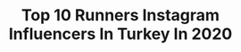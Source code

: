 ---
title: Top 10 Runners Instagram Influencers In Turkey In 2020
description: >-
  Find top runners Instagram influencers in Turkey in 2020. Most popular hashtags: #runner #sunum #modernpentathlon #triathlon.
platform: Instagram
profiles:
  - username: "sdlasln"
    fullname: >-
      Sıdal 🦁
    location: "Turkey"
    followers: 8628
    engagement: 1403
    commentsToLikes: 0.012611
    avatar: "https://scontent-ssn1-1.cdninstagram.com/v/t51.2885-19/s320x320/88793224_134516521251467_3262233308641099776_n.jpg?_nc_ht=scontent-ssn1-1.cdninstagram.com&_nc_ohc=ttJ5xs4nlOYAX-UCo50&oh=7bc526d740fd2de1f015a01c8a330b73&oe=5E9BCB39"
    verified: false
    hashtags: "#beyou, #pool, #feels, #pinksky"
  - username: "ilkeozyuksel"
    fullname: >-
      İlke Özyüksel
    location: "Turkey"
    followers: 8719
    engagement: 943
    commentsToLikes: 0.022902
    avatar: "https://scontent-lht6-1.cdninstagram.com/v/t51.2885-19/s320x320/60753465_426627447887541_257604355933339648_n.jpg?_nc_ht=scontent-lht6-1.cdninstagram.com&_nc_ohc=Aa-YETaYGtwAX9zCYkj&oh=f5a980eeadc4b5598b8fabb09eecef29&oe=5EBABC7A"
    verified: false
    hashtags: "#athletes, #england, #brandweek, #brandweek2019"
  - username: "abaciogluburak"
    fullname: >-
      Burak Abacıoğlu
    location: "Turkey"
    followers: 10457
    engagement: 587
    commentsToLikes: 0.015476
    avatar: "https://scontent-lhr8-1.cdninstagram.com/v/t51.2885-19/s320x320/90181087_245379196590947_1683445030468976640_n.jpg?_nc_ht=scontent-lhr8-1.cdninstagram.com&_nc_ohc=nS7x43mkRBUAX--VZZ5&oh=b5a3fa5e30133a5b39d0984841e941a9&oe=5EB8BA40"
    verified: false
    hashtags: "#runnershigh, #berlinmarathon, #playfortheworld, #playinside"
  - username: "kanavicem42"
    fullname: >-
      💫
    location: "Turkey"
    followers: 7974
    engagement: 852
    commentsToLikes: 0.099894
    avatar: "https://scontent-hbe1-1.cdninstagram.com/v/t51.2885-19/s320x320/87408020_221258359060553_7774439827134480384_n.jpg?_nc_ht=scontent-hbe1-1.cdninstagram.com&_nc_ohc=eRPAESE-VTQAX8ahVoK&oh=b4cdb500744239d7be2e35151c840a01&oe=5E9E5D87"
    verified: false
    hashtags: "#ceyizlik, #ceyizhazirligi, #evindekalturkiyem, #seccademodelleri"
  - username: "kubragelinn"
    fullname: >-
      🏆FARMASİ ALTIN MÜDÜR🏆🇹🇷
    location: "Turkey"
    followers: 28934
    engagement: 331
    commentsToLikes: 0.053857
    avatar: "https://scontent-hbe1-1.cdninstagram.com/v/t51.2885-19/s320x320/69147117_499365837286922_140940588768821248_n.jpg?_nc_ht=scontent-hbe1-1.cdninstagram.com&_nc_ohc=09vRXvHS_pYAX85M4NR&oh=74731e04e395cb71883d631afe8c1503&oe=5E9FDDB8"
    verified: false
    hashtags: "#homestyle, #pastatarifleri, #makrome, #dekor"
  - username: "handeyapimi"
    fullname: >-
      handeyapimi
    location: "Turkey"
    followers: 20398
    engagement: 431
    commentsToLikes: 0.045323
    avatar: "https://scontent-lhr8-1.cdninstagram.com/v/t51.2885-19/s320x320/89943464_2608742052704323_3177855227252441088_n.jpg?_nc_ht=scontent-lhr8-1.cdninstagram.com&_nc_ohc=wHvtNpCSk7AAX8ksTMI&oh=789c613d7f066cb4d24a9ffbd38230a0&oe=5EB89CB3"
    verified: false
    hashtags: "#elyap, #evim, #ht340tanitim, #runner"
  - username: "sevalinbloguu"
    fullname: >-
      Seval  ✨
    location: "Turkey"
    followers: 153243
    engagement: 97
    commentsToLikes: 0.096799
    avatar: "https://scontent-ams4-1.cdninstagram.com/v/t51.2885-19/s320x320/83424336_729239590942754_4069016827563343872_n.jpg?_nc_ht=scontent-ams4-1.cdninstagram.com&_nc_ohc=-8r97mXWKkAAX8KcN0q&oh=987164b3d638eb53cdd3631e81ab5c1a&oe=5EB68F93"
    verified: false
    hashtags: "#bindall, #tavukyemekleri, #sunum, #yikanabilirhali"
  - username: "mahmutcinci_photographer"
    fullname: >-
      Mahmut Cinci
    location: "Turkey"
    followers: 27476
    engagement: 327
    commentsToLikes: 0.029768
    avatar: "https://scontent-lht6-1.cdninstagram.com/v/t51.2885-19/s320x320/49907406_527496634403968_5411291792299524096_n.jpg?_nc_ht=scontent-lht6-1.cdninstagram.com&_nc_ohc=4XlnY69NsAEAX-c3nv8&oh=bde628568eaef89a71380aa850937248&oe=5EBC1053"
    verified: false
    hashtags: "#goodbye2019, #triathlonmotivation, #climbing, #redbullhomerun"
  - username: "homebysunum"
    fullname: >-
      ☘☘
    location: "Turkey"
    followers: 2045
    engagement: 3135
    commentsToLikes: 0.050737
    avatar: "https://scontent-lhr8-1.cdninstagram.com/v/t51.2885-19/s320x320/70649072_2491852477804635_246167081362391040_n.jpg?_nc_ht=scontent-lhr8-1.cdninstagram.com&_nc_ohc=arPFkO5D14oAX_t6zqE&oh=aba08f02b9361e4d92fc82787fdc8e18&oe=5EB91884"
    verified: false
    hashtags: "#metoo, #ucak19ma, #limon, #russiancak"
  - username: "nevallina"
    fullname: >-
      Neval Gördük
    location: "Turkey"
    followers: 52566
    engagement: 228
    commentsToLikes: 0.028122
    avatar: "https://scontent-ams4-1.cdninstagram.com/v/t51.2885-19/s320x320/85035874_2636411453143977_3151403769216892928_n.jpg?_nc_ht=scontent-ams4-1.cdninstagram.com&_nc_ohc=-pY59LfQ8TkAX9JWQZO&oh=1558bcd3510931f513429cb6bfb5b42b&oe=5EB98990"
    verified: false
    hashtags: "#getfit, #sporkamp, #nevalg, #triathlon"
---